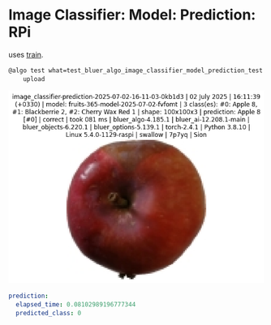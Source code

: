# Image Classifier: Model: Prediction: RPi

uses [train](../train).

```bash
@algo test what=test_bluer_algo_image_classifier_model_prediction_test \
    upload
```


![image](https://github.com/kamangir/assets/blob/main/image_classifier-prediction-2025-07-02-16-11-03-0kb1d3/prediction.png?raw=true)

```yaml
prediction:
  elapsed_time: 0.08102989196777344
  predicted_class: 0

```
